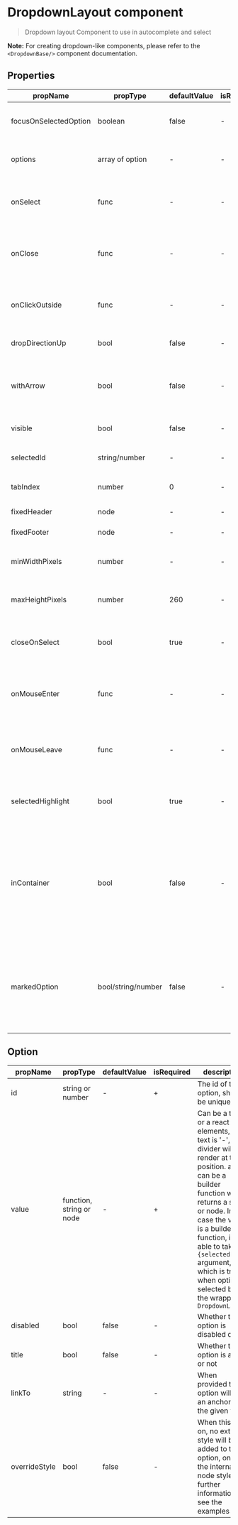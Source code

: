 # DropdownLayout component

> Dropdown layout Component to use in autocomplete and select

**Note:** For creating dropdown-like components, please refer to the `<DropdownBase/>` component
documentation.

## Properties

| propName              | propType           | defaultValue | isRequired | description                                                                                                                                                                                                       |
| --------------------- | ------------------ | ------------ | ---------- | ----------------------------------------------------------------------------------------------------------------------------------------------------------------------------------------------------------------- |
| focusOnSelectedOption | boolean            | false        | -          | should dropdown automatically scroll to selected option                                                                                                                                                           |
| options               | array of option    | -            | -          | Array of Option objects that will be render to the list                                                                                                                                                           |
| onSelect              | func               | -            | -          | Callback function called whenever the user selects a different option in the list                                                                                                                                 |
| onClose               | func               | -            | -          | Callback function called whenever the user press escape or click outside the component                                                                                                                            |
| onClickOutside        | func               | -            | -          | Callback function called whenever the user click outside the component                                                                                                                                            |
| dropDirectionUp       | bool               | false        | -          | Whether the component opens up or down                                                                                                                                                                            |
| withArrow             | bool               | false        | -          | Whether the component has a pointing arrow to the top by default or bottom for dropDirectionUp                                                                                                                    |
| visible               | bool               | false        | -          | Should show or hide the component                                                                                                                                                                                 |
| selectedId            | string/number      | -            | -          | The id of the selected option in the list                                                                                                                                                                         |
| tabIndex              | number             | 0            | -          | Specifies the tab order of the component                                                                                                                                                                          |
| fixedHeader           | node               | -            | -          | A fixed header to the list                                                                                                                                                                                        |
| fixedFooter           | node               | -            | -          | A fixed footer to the list                                                                                                                                                                                        |
| minWidthPixels        | number             | -            | -          | Set the min width of the dropdownLayout in pixels                                                                                                                                                                 |
| maxHeightPixels       | number             | 260          | -          | Set the max height of the dropdownLayout in pixels                                                                                                                                                                |
| closeOnSelect         | bool               | true         | -          | Will preventDefault of the event when pressing the tab key                                                                                                                                                        |
| onMouseEnter          | func               | -            | -          | Callback function called whenever the user entered with the mouse to the dropdown layout                                                                                                                          |
| onMouseLeave          | func               | -            | -          | Callback function called whenever the user exited with the mouse from the dropdown layout                                                                                                                         |
| selectedHighlight     | bool               | true         | -          | Whether the selected option will be highlighted when dropdown reopened                                                                                                                                            |
| inContainer           | bool               | false        | -          | Whether the `<DropdownLayout/>` is in a container component. If `true`, some styles such as shadows, positioning and padding will be _disabled_, meaning the container component is responsible for these styles. |
| markedOption          | bool/string/number | false        | -          | Sets the default hover behavior when - `false` means no default, `true` means to hover the first selectable option, any number/string represents the id of option to hover                                        |

## Option

| propName      | propType                 | defaultValue | isRequired | description                                                                                                                                                                                                                                                                                                       |
| ------------- | ------------------------ | ------------ | ---------- | ----------------------------------------------------------------------------------------------------------------------------------------------------------------------------------------------------------------------------------------------------------------------------------------------------------------- |
| id            | string or number         | -            | +          | The id of the option, should be unique                                                                                                                                                                                                                                                                            |
| value         | function, string or node | -            | +          | Can be a text or a react elements, if text is '-', a divider will render at that position. also, can be a builder function which returns a string or node. In case the value is a builder function, it able to take `{selected}` argument, which is true when option is selected by the wrapping `DropdownLayout` |
| disabled      | bool                     | false        | -          | Whether this option is disabled or not                                                                                                                                                                                                                                                                            |
| title         | bool                     | false        | -          | Whether this option is a title or not                                                                                                                                                                                                                                                                             |
| linkTo        | string                   | -            | -          | When provided the option will be an anchor to the given value                                                                                                                                                                                                                                                     |
| overrideStyle | bool                     | false        | -          | When this is on, no external style will be added to this option, only the internal node style, for further information see the examples                                                                                                                                                                           |
